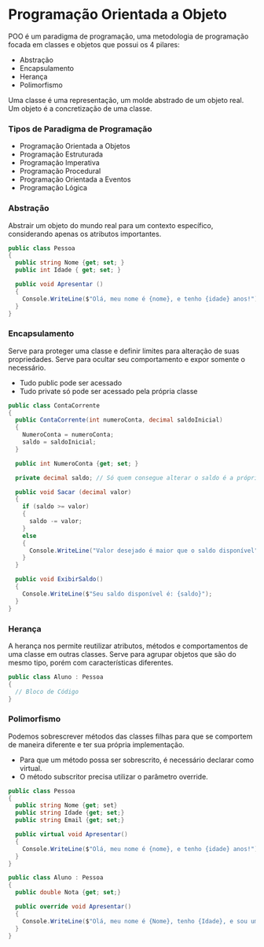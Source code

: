 # Programação Orientada a Objeto

POO é um paradigma de programação, uma metodologia de programação focada em classes e objetos que possui os 4 pilares:

- Abstração
- Encapsulamento
- Herança
- Polimorfismo

Uma classe é uma representação, um molde abstrado de um objeto real.
Um objeto é a concretização de uma classe.

### Tipos de Paradigma de Programação

- Programação Orientada a Objetos
- Programação Estruturada
- Programação Imperativa
- Programação Procedural
- Programação Orientada a Eventos
- Programação Lógica

### Abstração

Abstrair um objeto do mundo real para um contexto específico, considerando apenas os atributos importantes.

```` c#
public class Pessoa
{
  public string Nome {get; set; }
  public int Idade { get; set; }

  public void Apresentar ()
  {
    Console.WriteLine($"Olá, meu nome é {nome}, e tenho {idade} anos!");
  }
}
````

### Encapsulamento

Serve para proteger uma classe e definir limites para alteração de suas propriedades. Serve para ocultar seu comportamento e expor somente o necessário.

- Tudo public pode ser acessado
- Tudo private só pode ser acessado pela própria classe

```` c#
public class ContaCorrente
{
  public ContaCorrente(int numeroConta, decimal saldoInicial)
  {
    NumeroConta = numeroConta;
    saldo = saldoInicial;
  }

  public int NumeroConta {get; set; }

  private decimal saldo; // Só quem consegue alterar o saldo é a própria classe

  public void Sacar (decimal valor)
  {
    if (saldo >= valor)
    {
      saldo -= valor;
    }
    else
    {
      Console.WriteLine("Valor desejado é maior que o saldo disponível");
    }
  }

  public void ExibirSaldo()
  {
    Console.WriteLine($"Seu saldo disponível é: {saldo}"); 
  }
}
````


### Herança

A herança nos permite reutilizar atributos, métodos e comportamentos de uma classe em outras classes. Serve para agrupar objetos que são do mesmo tipo, porém com características diferentes.

```` c#
public class Aluno : Pessoa
{
  // Bloco de Código
}
````

### Polimorfismo

Podemos sobrescrever métodos das classes filhas para que se comportem de maneira diferente e ter sua própria implementação.

- Para que um método possa ser sobrescrito, é necessário declarar como virtual.
- O método subscritor precisa utilizar o parâmetro override.

```` c#
public class Pessoa
{
  public string Nome {get; set}
  public string Idade {get; set;}
  public string Email {get; set;}

  public virtual void Apresentar()
  {
    Console.WriteLine($"Olá, meu nome é {nome}, e tenho {idade} anos!");
  }
}

public class Aluno : Pessoa
{
  public double Nota {get; set;}

  public override void Apresentar()
  {
    Console.WriteLine($"Olá, meu nome é {Nome}, tenho {Idade}, e sou um aluno nota {Nota}!");
  }
}
````
